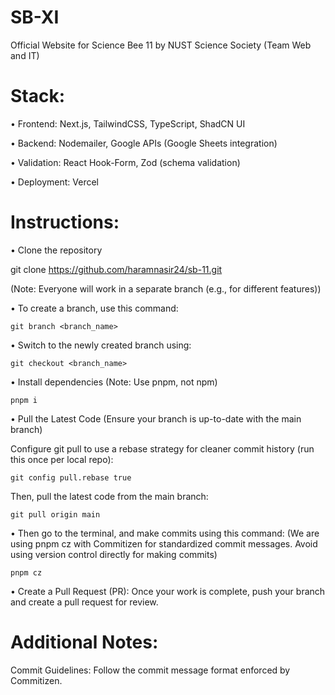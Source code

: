 # SB-XI

Official Website for Science Bee 11 by NUST Science Society (Team Web and IT)

# Stack:

•⁠ Frontend: Next.js, TailwindCSS, TypeScript, ShadCN UI

•⁠ Backend: Nodemailer, Google APIs (Google Sheets integration)

• Validation: React Hook-Form, Zod (schema validation)

• Deployment: Vercel

# Instructions:

•⁠ Clone the repository

git clone https://github.com/haramnasir24/sb-11.git

(Note: Everyone will work in a separate branch (e.g., for different features))

•⁠ To create a branch, use this command:

`git branch <branch_name>`

•⁠ Switch to the newly created branch using:

`git checkout <branch_name>`

•⁠ Install dependencies (Note: Use pnpm, not npm)

`pnpm i`

• ⁠Pull the Latest Code (Ensure your branch is up-to-date with the main branch)

Configure git pull to use a rebase strategy for cleaner commit history (run this once per local repo):

`git config pull.rebase true`

Then, pull the latest code from the main branch:

`git pull origin main`

•⁠ Then go to the terminal, and make commits using this command: (We are using pnpm cz with Commitizen for standardized commit messages. Avoid using version control directly for making commits)

`pnpm cz`

• ⁠Create a Pull Request (PR):
Once your work is complete, push your branch and create a pull request for review.

# Additional Notes:

Commit Guidelines: Follow the commit message format enforced by Commitizen.
